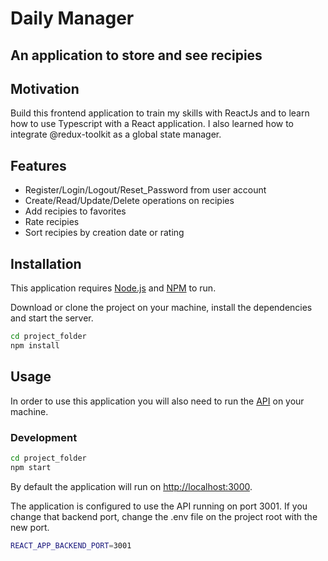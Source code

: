 # Daily Manager
## An application to store and see recipies

## Motivation
Build this frontend application to train my skills with ReactJs and to learn how to use Typescript with a React application. I also learned how to integrate @redux-toolkit as a global state manager.

## Features
- Register/Login/Logout/Reset_Password from user account
- Create/Read/Update/Delete operations on recipies
- Add recipies to favorites
- Rate recipies
- Sort recipies by creation date or rating

## Installation

This application requires [Node.js](https://nodejs.org/en/) and [NPM](https://www.npmjs.com/) to run.

Download or clone the project on your machine, install the dependencies and start the server.

```sh
cd project_folder
npm install
```

## Usage
In order to use this application you will also need to run the [API](https://github.com/luisfilipemendonca/Foodgram-Backend) on your machine.

### Development

```sh
cd project_folder
npm start
```

By default the application will run on [http://localhost:3000](http://localhost:3000).

The application is configured to use the API running on port 3001. If you change that backend port, change the .env file on the project root with the new port.
```sh
REACT_APP_BACKEND_PORT=3001
```
